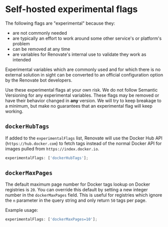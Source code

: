 # Self-hosted experimental flags

The following flags are "experimental" because they:

- are not commonly needed
- are typically an effort to work around some other service's or platform's problem
- can be removed at any time
- are variables for Renovate's internal use to validate they work as intended

Experimental variables which are commonly used and for which there is no external solution in sight can be converted to an official configuration option by the Renovate bot developers.

Use these experimental flags at your own risk.
We do not follow Semantic Versioning for any experimental variables.
These flags may be removed or have their behavior changed in **any** version.
We will try to keep breakage to a minimum, but make no guarantees that an experimental flag will keep working.

## `dockerHubTags`

If added to the `experimentalFlags` list, Renovate will use the Docker Hub API (`https://hub.docker.com`) to fetch tags instead of the normal Docker API for images pulled from `https://index.docker.io`.

```js
experimentalFlags: ['dockerHubTags'];
```

## `dockerMaxPages`

The default maximum page number for Docker tags lookup on Docker registries is `20`.
You can override this default by setting a new integer number in the `dockerMaxPages` field.
This is useful for registries which ignore the `n` parameter in the query string and only return `50` tags per page.

Example usage:

```js
experimentalFlags: ['dockerMaxPages=10'];
```
